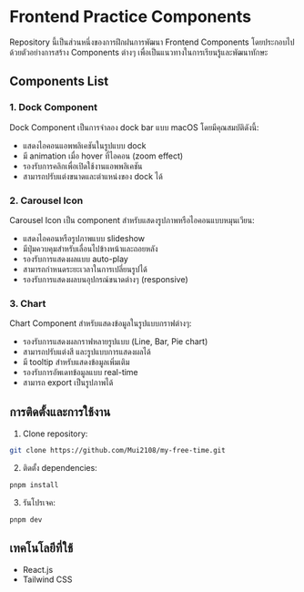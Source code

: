 # Frontend Practice Components

Repository นี้เป็นส่วนหนึ่งของการฝึกฝนการพัฒนา Frontend Components โดยประกอบไปด้วยตัวอย่างการสร้าง Components ต่างๆ เพื่อเป็นแนวทางในการเรียนรู้และพัฒนาทักษะ

## Components List

### 1. Dock Component

Dock Component เป็นการจำลอง dock bar แบบ macOS โดยมีคุณสมบัติดังนี้:

- แสดงไอคอนแอพพลิเคชันในรูปแบบ dock
- มี animation เมื่อ hover ที่ไอคอน (zoom effect)
- รองรับการคลิกเพื่อเปิดใช้งานแอพพลิเคชัน
- สามารถปรับแต่งขนาดและตำแหน่งของ dock ได้

### 2. Carousel Icon

Carousel Icon เป็น component สำหรับแสดงรูปภาพหรือไอคอนแบบหมุนเวียน:

- แสดงไอคอนหรือรูปภาพแบบ slideshow
- มีปุ่มควบคุมสำหรับเลื่อนไปข้างหน้าและถอยหลัง
- รองรับการแสดงผลแบบ auto-play
- สามารถกำหนดระยะเวลาในการเปลี่ยนรูปได้
- รองรับการแสดงผลบนอุปกรณ์ขนาดต่างๆ (responsive)

### 3. Chart

Chart Component สำหรับแสดงข้อมูลในรูปแบบกราฟต่างๆ:

- รองรับการแสดงผลกราฟหลายรูปแบบ (Line, Bar, Pie chart)
- สามารถปรับแต่งสี และรูปแบบการแสดงผลได้
- มี tooltip สำหรับแสดงข้อมูลเพิ่มเติม
- รองรับการอัพเดทข้อมูลแบบ real-time
- สามารถ export เป็นรูปภาพได้

## การติดตั้งและการใช้งาน

1. Clone repository:

```bash
git clone https://github.com/Mui2108/my-free-time.git
```

2. ติดตั้ง dependencies:

```bash
pnpm install
```

3. รันโปรเจค:

```bash
pnpm dev
```

## เทคโนโลยีที่ใช้

- React.js
- Tailwind CSS
